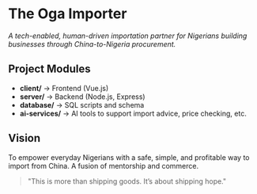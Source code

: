 # The Oga Importer

*A tech-enabled, human-driven importation partner for Nigerians building businesses through China-to-Nigeria procurement.*

## Project Modules
- **client/** → Frontend (Vue.js)
- **server/** → Backend (Node.js, Express)
- **database/** → SQL scripts and schema
- **ai-services/** → AI tools to support import advice, price checking, etc.

## Vision
To empower everyday Nigerians with a safe, simple, and profitable way to import from China. A fusion of mentorship and commerce.

> "This is more than shipping goods. It’s about shipping hope."
